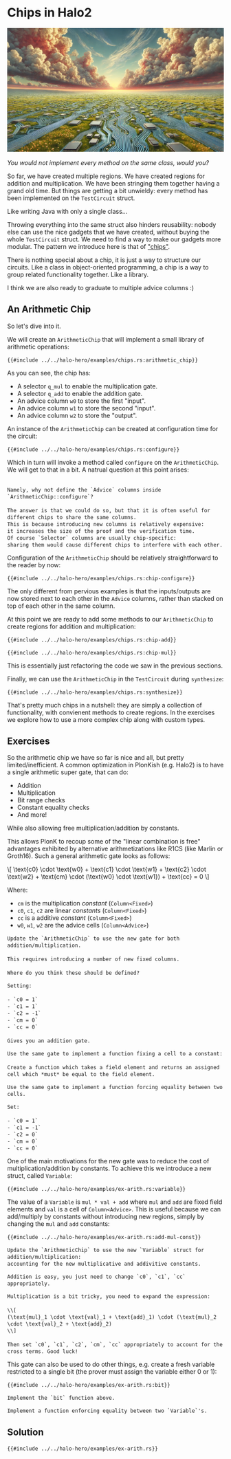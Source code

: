 # Chips in Halo2

![](./top.webp)

*You would not implement every method on the same class, would you?*

So far, we have created multiple regions.
We have created regions for addition and multiplication.
We have been stringing them together having a grand old time.
But things are getting a bit unwieldy:
every method has been implemented on the `TestCircuit` struct.

Like writing Java with only a single class...

Throwing everything into the same struct
also hinders reusability: nobody else can use the nice gadgets that we have created,
without buying the whole `TestCircuit` struct.
We need to find a way to make our gadgets more modular.
The pattern we introduce here is that of ["chips"](https://zcash.github.io/halo2/concepts/chips.html).

There is nothing special about a chip, it is just a way to structure our circuits.
Like a class in object-oriented programming, a chip is a way to group related functionality together.
Like a library.

I think we are also ready to graduate to multiple advice columns :)

## An Arithmetic Chip

So let's dive into it.

We will create an `ArithmeticChip` that will implement a small library of arithmetic operations:

```rust,noplaypen
{{#include ../../halo-hero/examples/chips.rs:arithmetic_chip}}
```

As you can see, the chip has:

- A selector `q_mul` to enable the multiplication gate.
- A selector `q_add` to enable the addition gate.
- An advice column `w0` to store the first "input".
- An advice column `w1` to store the second "input".
- An advice column `w2` to store the "output".

An instance of the `ArithmeticChip` can be created at configuration time for the circuit:

```rust,noplaypen
{{#include ../../halo-hero/examples/chips.rs:configure}}
```

Which in turn will invoke a method called `configure` on the `ArithmeticChip`.
We will get to that in a bit.
A natrual question at this point arises:

```admonish question title="Why do we define the columns in the configure of the TestCircuit?"

Namely, why not define the `Advice` columns inside `ArithmeticChip::configure`?

The answer is that we could do so, but that it is often useful for different chips to share the same columns.
This is because introducing new columns is relatively expensive:
it increases the size of the proof and the verification time.
Of course `Selector` columns are usually chip-specific:
sharing them would cause different chips to interfere with each other.
```

Configuration of the `ArithmeticChip` should be relatively straightforward to the reader by now:

```rust,noplaypen
{{#include ../../halo-hero/examples/chips.rs:chip-configure}}
```

The only different from pervious examples is that the inputs/outputs are now stored next to each other in the `Advice` columns,
rather than stacked on top of each other in the same column.

At this point we are ready to add some methods to our `ArithmeticChip` to create regions for addition and multiplication:

```rust,noplaypen
{{#include ../../halo-hero/examples/chips.rs:chip-add}}
```

```rust,noplaypen
{{#include ../../halo-hero/examples/chips.rs:chip-mul}}
```

This is essentially just refactoring the code we saw in the previous sections.

Finally, we can use the `ArithmeticChip` in the `TestCircuit` during `synthesize`:

```rust,noplaypen
{{#include ../../halo-hero/examples/chips.rs:synthesize}}
```

That's pretty much chips in a nutshell:
they are simply a collection of functionality, with convienent methods
to create regions.
In the exercises we explore how to use a more complex chip along with custom types.

## Exercises

So the arithmetic chip we have so far is nice and all, but pretty limited/inefficient. A common optimization in PlonKish (e.g. Halo2) is to have a single arithmetic super gate, that can do:

- Addition
- Multiplication
- Bit range checks
- Constant equality checks
- And more!

While also allowing free multiplication/addition by constants.

This allows PlonK to recoup some of the "linear combination is free" advantages exhibited by alternative arithmetizations like R1CS (like Marlin or Groth16).
Such a general arithmetic gate looks as follows:

\\[
\text{c0} \cdot \text{w0} + \text{c1} \cdot \text{w1} + \text{c2} \cdot \text{w2} + \text{cm} \cdot (\text{w0} \cdot \text{w1}) + \text{cc} = 0
\\]

Where:

- `cm` is the multiplication *constant* (`Column<Fixed>`)
- `c0`, `c1`, `c2` are linear *constants* (`Column<Fixed>`)
- `cc` is a additive *constant* (`Column<Fixed>`)
- `w0`, `w1`, `w2` are the advice cells (`Column<Advice>`)

```admonish exercise
Update the `ArithmeticChip` to use the new gate for both addition/multiplication.

This requires introducing a number of new fixed columns.

Where do you think these should be defined?
```

```admonish hint
Setting:

- `c0 = 1`
- `c1 = 1`
- `c2 = -1`
- `cm = 0`
- `cc = 0`

Gives you an addition gate.
```

```admonish exercise
Use the same gate to implement a function fixing a cell to a constant:

Create a function which takes a field element and returns an assigned cell which *must* be equal to the field element.
```

```admonish exercise
Use the same gate to implement a function forcing equality between two cells.
```

```admonish hint
Set:

- `c0 = 1`
- `c1 = -1`
- `c2 = 0`
- `cm = 0`
- `cc = 0`
```

One of the main motivations for the new gate was to reduce the cost of multiplication/addition by constants.
To achieve this we introduce a new struct, called `Variable`:

```rust,noplaypen
{{#include ../../halo-hero/examples/ex-arith.rs:variable}}
```

The value of a `Variable` is `mul * val + add` where `mul` and `add` are fixed field elements and `val` is a cell of `Column<Advice>`. This is useful because we can add/multiply by constants without introducing new regions, simply by changing the `mul` and `add` constants:

```rust,noplaypen
{{#include ../../halo-hero/examples/ex-arith.rs:add-mul-const}}
```

```admonish exercise
Update the `ArithmeticChip` to use the new `Variable` struct for addition/multiplication:
accounting for the new multiplicative and addivitive constants.
```

```admonish hint
Addition is easy, you just need to change `c0`, `c1`, `cc` appropriately.
```

```admonish hint
Multiplication is a bit tricky, you need to expand the expression:

\\[
(\text{mul}_1 \cdot \text{val}_1 + \text{add}_1) \cdot (\text{mul}_2 \cdot \text{val}_2 + \text{add}_2)
\\]

Then set `c0`, `c1`, `c2`, `cm`, `cc` appropriately to account for the cross terms. Good luck!
```

This gate can also be used to do other things, e.g.
create a fresh variable restricted to a single bit
(the prover must assign the variable either 0 or 1):

```rust,noplaypen
{{#include ../../halo-hero/examples/ex-arith.rs:bit}}
```

```admonish exercise
Implement the `bit` function above.
```

```admonish exercise
Implement a function enforcing equality between two `Variable`'s.
```

## Solution

```rust,noplaypen
{{#include ../../halo-hero/examples/ex-arith.rs}}
```
